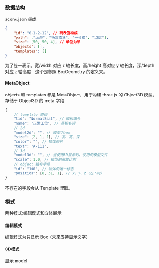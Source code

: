 ### 数据结构

scene.json 组成

```json
{
    "id": "0-1-2-12", // 码表值构成
    "path": ["上海", "杨高南路", "一号楼", "12层"],
    "size": [50, 50, 4], // 单位为米
    "objects": [], 
    "templates": []
}
```

为了统一表示，宽/width 对应 x 轴长度，高/height 高对应 y 轴长度，深/depth 对应 z 轴高度，这个是参照 BoxGeometry 的定义来。

#### MetaObject

objects 和 templates 都是 MetaObject，用于构建 three.js 的 Object3D 模型，存储于 Object3D 的 meta 字段

```js
{
    // template 模板
    "tid": "NormalSeat", // 模板编号
    "name": "正常工位", // 模板名词
    // 2d
    "model2d": "", // 模型为box
    "size": [2, 1, 1], // 宽、高、深
    "color": "", // 物体颜色
    "text": "A-111",
    // 3d
    "model3d": "", // 当使用3D显示时，使用的模型文件
    "scale": 1.0, // 模型的缩放比例
    // object 独有字段
    "id": "100", // 物体的唯一标志
    "position": [8, 31, 1], // x、y、z（左下角）
}
```

不存在的字段会从 Template 里取。

### 模式

两种模式:编辑模式和立体展示

#### 编辑模式

编辑模式为只显示 Box（未来支持显示文字）

#### 3D模式

显示 model